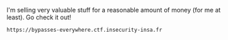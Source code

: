 I'm selling very valuable stuff for a reasonable amount of money (for me at least). Go check it out!

`https://bypasses-everywhere.ctf.insecurity-insa.fr`